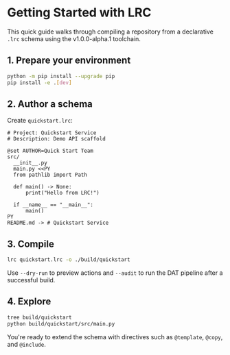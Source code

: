 # Getting Started with LRC

This quick guide walks through compiling a repository from a declarative `.lrc` schema using the v1.0.0-alpha.1 toolchain.

## 1. Prepare your environment

```bash
python -m pip install --upgrade pip
pip install -e .[dev]
```

## 2. Author a schema

Create `quickstart.lrc`:

```text
# Project: Quickstart Service
# Description: Demo API scaffold

@set AUTHOR=Quick Start Team
src/
  __init__.py
  main.py <<PY
  from pathlib import Path

  def main() -> None:
      print("Hello from LRC!")

  if __name__ == "__main__":
      main()
PY
README.md -> # Quickstart Service
```

## 3. Compile

```bash
lrc quickstart.lrc -o ./build/quickstart
```

Use `--dry-run` to preview actions and `--audit` to run the DAT pipeline after a successful build.

## 4. Explore

```bash
tree build/quickstart
python build/quickstart/src/main.py
```

You're ready to extend the schema with directives such as `@template`, `@copy`, and `@include`.
